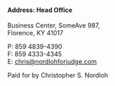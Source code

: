   
#### Address: Head Office

Business Center, SomeAve 987,  
Florence, KY 41017

P: 859 4839-4390  
F: 859 4333-4345  
E: [chris@nordlohforjudge.com](mailto:chris@nordlohforjudge.com)

Paid for by Christopher S. Nordloh